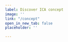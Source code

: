 ```yaml
---
label: Discover ICA concept
image: ''
link: "/concept"
open_in_new_tab: false
placeholder: ''

---
```

